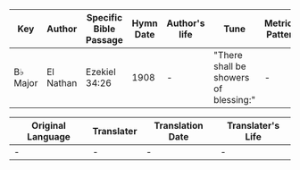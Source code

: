 Key | Author   | Specific Bible Passage     |Hymn Date |Author's life |Tune |Metrical Pattern   |Composer/Source
-- | --------- | ---------------------------|----------|--------------|-----|-------------------|-------------  
B♭ Major |El Nathan |Ezekiel 34:26 |1908 |- |"There shall be showers of blessing:" |- |James McGranahan

Original Language | Translater | Translation Date   | Translater's Life  
----------------- | --------- | --------------------|-------------     
\- |- |- |-
